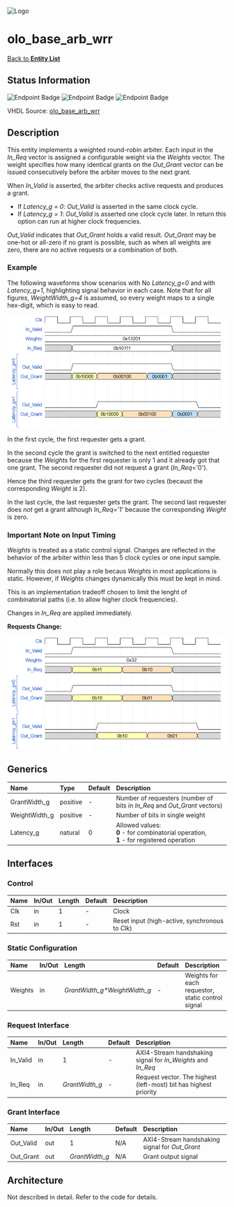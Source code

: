 <img src="../Logo.png" alt="Logo" width="400">

# olo_base_arb_wrr

[Back to **Entity List**](../EntityList.md)

## Status Information

![Endpoint Badge](https://img.shields.io/endpoint?url=https://storage.googleapis.com/open-logic-badges/coverage/olo_base_arb_wrr.json?cacheSeconds=0)
![Endpoint Badge](https://img.shields.io/endpoint?url=https://storage.googleapis.com/open-logic-badges/branches/olo_base_arb_wrr.json?cacheSeconds=0)
![Endpoint Badge](https://img.shields.io/endpoint?url=https://storage.googleapis.com/open-logic-badges/issues/olo_base_arb_wrr.json?cacheSeconds=0)

VHDL Source: [olo_base_arb_wrr](../../src/base/vhdl/olo_base_arb_wrr.vhd)

## Description

This entity implements a weighted round-robin arbiter. Each input in the _In\_Req_ vector is assigned a configurable
weight via the _Weights_ vector. The weight specifies how many identical grants on the _Out\_Grant_ vector can be
issued consecutively before the arbiter moves to the next grant.

When _In\_Valid_ is asserted, the arbiter checks active requests and produces a grant.

- If _Latency\_g = 0_: _Out\_Valid_ is asserted in the same clock cycle.
- If _Latency\_g = 1_: _Out\_Valid_ is asserted one clock cycle later. In return this option can run at
  higher clock frequencies.

_Out\_Valid_ indicates that _Out\_Grant_ holds a valid result. _Out\_Grant_ may be one-hot or all-zero
if no grant is possible, such as when all weights are zero, there are no active requests or a combination of both.

### Example

The following waveforms show scenarios with No _Latency_g=0_ and with _Latency_g=1_, highlighting signal behavior
in each case. Note that for all figures, _WeightWidth_g=4_ is assumed, so every weight maps
to a single hex-digit, which is easy to read.

![Example-Waveform](./arb/olo_base_arb_wrr_into.png)

In the first cycle, the first requester gets a grant.

In the second cycle the grant is switched to the next entitled requester because the _Weights_ for the
first requester is only 1 and it already got that one grant. The second requester did not request a grant
(_In_Req_='0').

Hence the third requester gets the grant for two cycles (becaust the corresponding _Weight_ is 2).

In the last cycle, the last requester gets the grant. The second last requester does _not_ get a grant
although _In_Req='1'_ because the corresponding _Weight_ is zero.

### Important Note on Input Timing

_Weights_ is treated as a static control signal. Changes are reflected in the behavior of the arbiter within less than
5 clock cycles or one input sample.

Normally this does not play a role becaus _Weights_ in most applications is static. However, if _Weights_
changes dynamically this must be kept in mind.

This is an implementation tradeoff chosen to limit the lenght of combinatorial paths (i.e. to allow
higher clock frequencies).

Changes in _In_Req_ are applied immediately.

**Requests Change:**

![Requests-Change](./arb/olo_Base_arb_wrr_inreq_change.png)

## Generics

| Name          | Type     | Default | Description                                                  |
| :------------ | :------- | ------- | :----------------------------------------------------------- |
| GrantWidth_g  | positive | -       | Number of requesters (number of bits in _In\_Req_ and _Out\_Grant_ vectors) |
| WeightWidth_g | positive | -       | Number of bits in single weight |
| Latency_g     | natural  | 0       | Allowed values:<br> **0** - for combinatorial operation,<br> **1** - for registered operation |

## Interfaces

### Control

| Name | In/Out | Length | Default | Description                                     |
| :--- | :----- | :----- | ------- | :---------------------------------------------- |
| Clk  | in     | 1      | -       | Clock                                           |
| Rst  | in     | 1      | -       | Reset input (high-active, synchronous to _Clk_) |

### Static Configuration

| Name       | In/Out | Length                         | Default | Description                                                  |
| :--------- | :----- | :----------------------------- | ------- | :----------------------------------------------------------- |
| Weights    | in     | _GrantWidth\_g*WeightWidth\_g_ | -       | Weights for each requestor, static control signal |

### Request Interface

| Name       | In/Out | Length                         | Default | Description                                                  |
| :--------- | :----- | :----------------------------- | ------- | :----------------------------------------------------------- |
| In_Valid   | in     | 1                              | -       | AXI4-Stream handshaking signal for _In\_Weights_ and _In\_Req_ |
| In_Req     | in     | _GrantWidth\_g_                | -       | Request vector. The highest (left-most) bit has highest priority |

### Grant Interface

| Name      | In/Out | Length          | Default | Description                                                  |
| :-------- | :----- | :-------------- | ------- | :----------------------------------------------------------- |
| Out_Valid | out    | 1               | N/A     | AXI4-Stream handshaking signal for _Out\_Grant_ |
| Out_Grant | out    | _GrantWidth\_g_ | N/A     | Grant output signal |

## Architecture

Not described in detail. Refer to the code for details.
